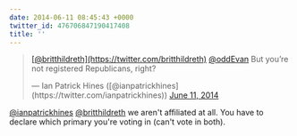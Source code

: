```yaml
---
date: 2014-06-11 08:45:43 +0000
twitter_id: 476706847190417408
title: ''
---
```


<blockquote class="twitter-tweet"><p lang="en" dir="ltr"><a href="https://twitter.com/britthildreth?ref_src=twsrc%5Etfw">[@britthildreth](https://twitter.com/britthildreth)</a> <a href="https://twitter.com/oddEvan?ref_src=twsrc%5Etfw">@oddEvan</a> But you’re not registered Republicans, right?</p>&mdash; Ian Patrick Hines ([@ianpatrickhines](https://twitter.com/ianpatrickhines)) <a href="https://twitter.com/ianpatrickhines/status/476702880700039168?ref_src=twsrc%5Etfw">June 11, 2014</a></blockquote>
<script async src="https://platform.twitter.com/widgets.js" charset="utf-8"></script>

[@ianpatrickhines](https://twitter.com/ianpatrickhines) [@britthildreth](https://twitter.com/britthildreth) we aren't affiliated at all. You have to declare which primary you're voting in (can't vote in both).
